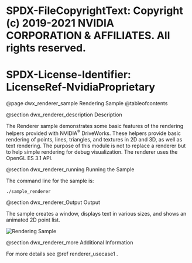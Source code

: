 # SPDX-FileCopyrightText: Copyright (c) 2019-2021 NVIDIA CORPORATION & AFFILIATES. All rights reserved.
# SPDX-License-Identifier: LicenseRef-NvidiaProprietary

@page dwx_renderer_sample Rendering Sample
@tableofcontents

@section dwx_renderer_description Description

The Renderer sample demonstrates some basic features of the rendering helpers
provided with NVIDIA<sup>&reg;</sup> DriveWorks. These helpers provide basic rendering of points,
lines, triangles, and textures in 2D and 3D, as well as text rendering. The
purpose of this module is not to replace a renderer but to help simple rendering
for debug visualization. The renderer uses the OpenGL ES 3.1 API.

@section dwx_renderer_running Running the Sample

The command line for the sample is:

    ./sample_renderer

@section dwx_renderer_Output Output

The sample creates a window, displays text in various sizes, and shows an
animated 2D point list.

![Rendering Sample](sample_renderer.png)

@section dwx_renderer_more Additional Information

For more details see @ref renderer_usecase1 .
